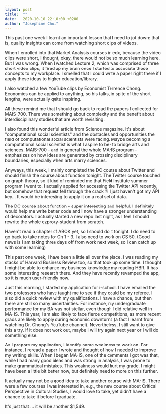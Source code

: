 ```yaml
---
layout: post
title:  ""
date:   2020-10-10 22:10:00 +0200
author: "Josephine Choi"
---
```

This past one week I learnt an important lesson that I need to jot down: that is, quality insights can come from watching short clips of videos.

When I enrolled into that Market Analysis courses in edx, because the video clips were short, I thought, okay, there would not be so much learning here. But I was wrong. When I watched Lecture 2, which was comprised of three short video clips, it fired up my brain once I started to associate those concepts to my workplace. I smelled that I could write a paper right there if I apply these ideas to higher education/library.

I also watched a few YouTube clips by Economist Terrence Chong. Economics can be applied to anything, so his talks, in spite of the short lengths, were actually quite inspiring.

All these remind me that I should go back to read the papers I collected for MAIS-700. There was something about complexity and the benefit about interdisciplinary studies that are worth revisiting.

I also found this wonderful article from Science magazine. It's about "computational social scientists" and the obstacles and opportunities the field of computational social scientists were facing. Maybe becoming a computational social scientist is what I aspire to be- to bridge arts and sciences. MAIS-700 - and in general the whole MA-IS program - emphasizes on how ideas are generated by crossing disciplinary boundaries, especially when arts marry sciences.

Anyways, this week, I mainly completed the DC course about Twitter and should finish the course about function tonight. The Twitter course touched on graph theory, so it kind of reminded me that Field Institute summer program I went to. I actually applied for accessing the Twitter API recently, but somehow that request fell through the crack ?! I just haven't got my API key...  It would be interesting to apply it on a real set of data.

The DC course about function - super interesting and helpful. I definitely would help me write better code and I now have a stronger understanding of decorators. I actually started a new repo last night, as I feel I should rewrite the whole ezproxy-student from scratch.

Haven't read a chapter of ABOK yet, so I should do it tonight. I do need to go back to take notes for Ch 1 - 3. I also need to work on CS 50.  (Good news is I am taking three days off from work next week, so I can catch up with some learning)

This past one week, I have been a little all over the place. I was reading my stacks of Harvard Business Review too, so that took up some time. I thought I might be able to enhance my business knowledge my reading HBR. It has some interesting research there. And they have recently revamped the app, so it is much user-friendly now.

Just this morning, I started my application for i-school. I have emailed the two professors who have taught me to see if they could be my referee. I also did a quick review with my qualifications. I have a chance, but then there are still so many uncertainties. For instance, my undergraduate performance for my BA was not stellar, even though I did relative well in MA-IS. This year, I am also likely to face fierce competitions, as more recent grads are likely to apply during economic downturns (a fact I learnt from watching Dr. Chong's YouTube channel). Nevertheless, I still want to give this a try. If it does not work out, maybe I will try again next year or I will do something else.

As I prepare my application, I identify some weakness to work on. For instance, I reread a paper I wrote and thought of how I needed to improve my writing skills. When I began MA-IS, one of the comments I got was that, while I had many good ideas and was strong in analysis,  I was prone to make grammatical mistakes. This weakness would hurt my grade. I might have been a little bit better now, but definitely need to more on this further. 

It actually may not be a good idea to take another course with MA-IS. There were a few courses I was interested in, e.g., the new course about Critical Perspective in Cultural Studies, I would love to take, yet didn't have a chance to take it before I graduate.

It's just that ... it will be another $1,549.
